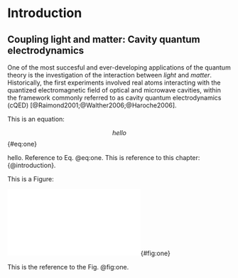 # Introduction


## Coupling light and matter: Cavity quantum electrodynamics
One of the most succesful and ever-developing applications of the quantum theory
is the investigation of the interaction between *light* and *matter*.
Historically, the first experiments involved real atoms
interacting with the quantized electromagnetic field of optical and microwave
cavities, within the framework commonly
referred to as cavity quantum electrodynamics (cQED)
[@Raimond2001;@Walther2006;@Haroche2006].

This is an equation:

$$
hello
$$ {#eq:one}

hello. Reference to Eq. @eq:one. This is reference to this chapter: {@introduction}.

This is a Figure:

![Caption](./figures/cqed.pdf){#fig:one}

This is the reference to the Fig. @fig:one.
